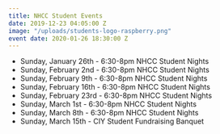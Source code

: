 ```yaml
---
title: NHCC Student Events
date: 2019-12-23 04:05:00 Z
image: "/uploads/students-logo-raspberry.png"
event date: 2020-01-26 18:30:00 Z
---
```



* Sunday, January 26th  - 6:30-8pm NHCC Student Nights
* Sunday, February 2nd  - 6:30-8pm NHCC Student Nights
* Sunday, February 9th  - 6:30-8pm NHCC Student Nights
* Sunday, February 16th - 6:30-8pm NHCC Student Nights
* Sunday, February 23rd - 6:30-8pm NHCC Student Nights
* Sunday, March 1st     - 6:30-8pm NHCC Student Nights
* Sunday, March 8th     - 6:30-8pm NHCC Student Nights
* Sunday, March 15th    - CIY Student Fundraising Banquet